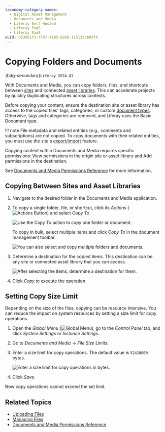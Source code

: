 ```yaml
---
taxonomy-category-names:
  - Digital Asset Management
  - Documents and Media
  - Liferay Self-Hosted
  - Liferay PaaS
  - Liferay SaaS
uuid: b538b1f3-7797-4185-8260-116135c69df4
---
```


# Copying Folders and Documents

{bdg-secondary}`Liferay 2024.Q1`

With Documents and Media, you can copy folders, files, and shortcuts between [sites](../../../site-building/sites.md) and connected [asset libraries](../../asset-libraries.md). This can accelerate projects by quickly duplicating structures across contexts.

Before copying your content, ensure the destination site or asset library has access to the copied files' tags, categories, or custom [document types](./managing-metadata/defining-document-types.md). Otherwise, tags and categories are removed, and Liferay uses the Basic Document type.

!!! note
    File metadata and related entities (e.g., comments and subscriptions) are not copied. To copy documents with their related entities, you must use the site's [export/import](../../../site-building/sites/exporting-importing-site-pages-and-content.md) feature.

Copying content within Documents and Media requires specific permissions: View permissions in the origin site or asset library and Add permissions in the destination.

See [Documents and Media Permissions Reference](../publishing-and-sharing/managing-document-access/documents-and-media-permissions-reference.md#documents) for more information.

## Copying Between Sites and Asset Libraries

1. Navigate to the desired folder in the Documents and Media application.

1. To copy a single folder, file, or shortcut, click its *Actions* (![Actions Button](../../../images/icon-actions.png)) and select *Copy To*.

   ![Use the Copy To action to copy one folder or document.](./copying-folders-and-documents/images/01.png)

   To copy in bulk, select multiple items and click *Copy To* in the document management toolbar.

   ![You can also select and copy multiple folders and documents.](./copying-folders-and-documents/images/02.png)

1. Determine a destination for the copied items. This destination can be any site or connected asset library that you can access.

   ![After selecting the items, determine a destination for them.](./copying-folders-and-documents/images/03.png)

1. Click *Copy* to execute the operation.

## Setting Copy Size Limit

Depending on the size of the files, copying can be resource intensive. You can reduce the impact on system resources by setting a size limit for copy operations.

1. Open the *Global Menu* (![Global Menu](../../../images/icon-applications-menu.png)), go to the *Control Panel* tab, and click *System Settings* or *Instance Settings*.

1. Go to *Documents and Media* &rarr; *File Size Limits*.

1. Enter a size limit for copy operations. The default value is `52428800` bytes.

   ![Enter a size limit for copy operations in bytes.](./copying-folders-and-documents/images/04.png)

1. Click *Save*.

Now copy operations cannot exceed the set limit.

## Related Topics

- [Uploading Files](./uploading-files.md)
- [Managing Files](./managing-files.md)
- [Documents and Media Permissions Reference](../publishing-and-sharing/managing-document-access/documents-and-media-permissions-reference.md)
